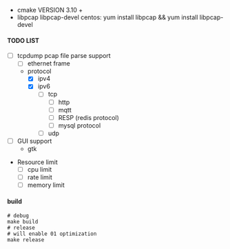 - cmake VERSION 3.10 +
- libpcap libpcap-devel  centos: yum install libpcap && yum install libpcap-devel


#### TODO LIST
- [ ] tcpdump pcap file parse support
  - [ ] ethernet frame
  - protocol
    - [x] ipv4
    - [x] ipv6
      - [ ] tcp
        - [ ] http
        - [ ] mqtt
        - [ ] RESP (redis protocol)
        - [ ] mysql protocol
      - [ ] udp
- [ ] GUI support 
  - gtk
- Resource limit
  - [ ] cpu limit
  - [ ] rate limit
  - [ ] memory limit

#### build
```shell
# debug
make build
# release
# will enable 01 optimization
make release
```